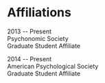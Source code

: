 # Affiliations
2013 \-- Present  
Psychonomic Society  
Graduate Student Affiliate  

2014 \-- Present  
American Psychological Society  
Graduate Student Affiliate  

